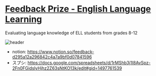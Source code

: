 # [Feedback Prize - English Language Learning](https://www.kaggle.com/competitions/feedback-prize-english-language-learning)

Evaluating language knowledge of ELL students from grades 8-12


![header](https://user-images.githubusercontent.com/5457315/204456729-089b9dee-82c9-45ef-accb-34d6b90dd3ef.png)

- notion: https://www.notion.so/feedback-d295a12a296842c4a7a9bf0d07841596
- スプシ: https://docs.google.com/spreadsheets/d/1rMShb3j1I8AvSpz-2Fn0FGidslyHjhz2Z63sNtKO13k/edit#gid=1497761539
